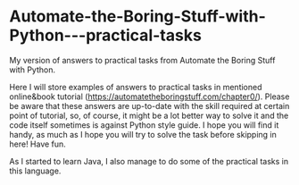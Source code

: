 # Automate-the-Boring-Stuff-with-Python---practical-tasks
My version of answers to practical tasks from Automate the Boring Stuff with Python. 

Here I will store examples of answers to practical tasks in mentioned online&book tutorial 
(https://automatetheboringstuff.com/chapter0/). Please be aware 
that these answers are up-to-date with the skill required at certain point of tutorial, so, of course, it 
might be a lot better way to solve it and the code itself sometimes is against Python style guide. 
I hope you will find it handy, as much as I hope you will try to solve the task before skipping in here! Have fun.

As I started to learn Java, I also manage to do some of the practical tasks in this language.
